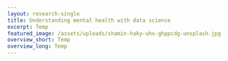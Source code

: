 ```yaml
---
layout: research-single
title: Understanding mental health with data science
excerpt: Temp
featured_image: /assets/uploads/shamin-haky-uhx-ghppcdg-unsplash.jpg
overview_short: Temp
overview_long: Temp
---
```

